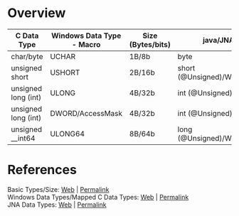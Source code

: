 # Overview
| C Data Type         | Windows Data Type - Macro | Size (Bytes/bits) | java/JNA Data Type                |
|---------------------|---------------------------|-------------------|-----------------------------------|
| char/byte           | UCHAR                     | 1B/8b             | byte                              |
| unsigned short      | USHORT                    | 2B/16b            | short (@Unsigned)/WinDef.USHORT   |
| unsigned long (int) | ULONG                     | 4B/32b            | int (@Unsigned)/WinDef.ULONG      |
| unsigned long (int) | DWORD/AccessMask          | 4B/32b            | int (@Unsigned)/WinDef.DWORD      |
| unsigned __int64    | ULONG64                   | 8B/64b            | long (@Unsigned)/WinDef.ULONGLONG |
# References
Basic Types/Size: [Web](https://docs.microsoft.com/en-us/cpp/c-language/storage-of-basic-types?view=vs-2019) | [Permalink](https://web.archive.org/web/20200616151823/https://docs.microsoft.com/en-us/cpp/c-language/storage-of-basic-types?view=vs-2019) <br>
Windows Data Types/Mapped C Data Types: [Web](https://docs.microsoft.com/en-us/windows/win32/winprog/windows-data-types) | [Permalink](https://web.archive.org/web/20200616152122/https://docs.microsoft.com/en-us/windows/win32/winprog/windows-data-types) <br>
JNA Data Types: [Web](https://java-native-access.github.io/jna/4.2.1/com/sun/jna/platform/win32/WinDef.html) | [Permalink](https://web.archive.org/web/20200616153134/http://java-native-access.github.io/jna/4.2.1/com/sun/jna/platform/win32/WinDef.html) <br>